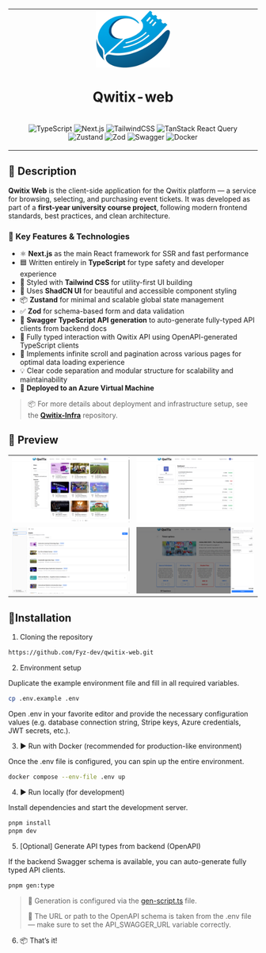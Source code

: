 <table>
  <tr>
    <td width='1200px' height='150px' align="center">
      <div display="">
        <img src="docs/logo.png" width="150x" alt="Qwitix-api logo">
        <h1><strong>Qwitix-web</strong></h1>
      </div>
    </td>
  </tr>

<tr>
 <td>
  <p align='center'>
    <img alt="TypeScript" src="https://img.shields.io/badge/-Typescript?style=flat&logo=typescript&label=Typescript&labelColor=black&color=black">
    <img alt="Next.js" src="https://img.shields.io/badge/-Next?style=flat&logo=next.js&logoColor=white&label=Next.js&labelColor=black&color=black">
    <img alt="TailwindCSS" src="https://img.shields.io/badge/-TailwindCSS?style=flat&logo=tailwindcss&label=TailwindCSS&labelColor=black&color=black">
    <img alt="TanStack React Query" src="https://img.shields.io/badge/TanStack%20React%20Query-black?style=flat&logo=reactquery">
    <img alt="Zustand" src="https://img.shields.io/badge/Zustand-black?style=flat">
    <img alt="Zod" src="https://img.shields.io/badge/Zod-black?style=flat&logo=zod">
    <img alt="Swagger" src="https://img.shields.io/badge/Swagger-black?style=flat&logo=swagger">
    <img alt="Docker" src="https://img.shields.io/badge/Docker-black?style=flat&logo=Docker">
  </p>
 </td>
</tr>
</table>

## 📝 Description

**Qwitix Web** is the client-side application for the Qwitix platform — a service for browsing, selecting, and purchasing event tickets. It was developed as part of a **first-year university course project**, following modern frontend standards, best practices, and clean architecture.

### 🔧 Key Features & Technologies

- ⚛️ **Next.js** as the main React framework for SSR and fast performance  
- 🟦 Written entirely in **TypeScript** for type safety and developer experience  
- 🎨 Styled with **Tailwind CSS** for utility-first UI building  
- 💅 Uses **ShadCN UI** for beautiful and accessible component styling  
- 📦 **Zustand** for minimal and scalable global state management  
- ✅ **Zod** for schema-based form and data validation  
- 🔗 **Swagger TypeScript API generation** to auto-generate fully-typed API clients from backend docs  
- 🔄 Fully typed interaction with Qwitix API using OpenAPI-generated TypeScript clients
- 📃 Implements infinite scroll and pagination across various pages for optimal data loading experience
- 💡 Clear code separation and modular structure for scalability and maintainability
- 🚀 **Deployed to an Azure Virtual Machine**

> 📦 For more details about deployment and infrastructure setup, see the [**Qwitix-Infra**](https://github.com/Fyz-dev/qwitix-infra) repository.

## 📸 Preview
<table>
  <tr>
    <td>
      <img src="docs/preview_1.png" width="550px" alt="LogoBot">
    </td>
    <td>
      <img src="docs/preview_2.png" width="550px" alt="LogoBot">
    </td>
  </tr>
  <tr>
    <td>
      <img src="docs/preview_3.png" width="550px" alt="LogoBot">
    </td>
    <td>
      <img src="docs/preview_4.png" width="550px" alt="LogoBot">
    </td>
  </tr>
</table>

## 🔧Installation

1. Cloning the repository

```bash
https://github.com/Fyz-dev/qwitix-web.git
```

2. Environment setup
   
Duplicate the example environment file and fill in all required variables.
```bash
cp .env.example .env
```
Open .env in your favorite editor and provide the necessary configuration values (e.g. database connection string, Stripe keys, Azure credentials, JWT secrets, etc.).

3. ▶️ Run with Docker (recommended for production-like environment)
   
Once the .env file is configured, you can spin up the entire environment.
```bash
docker compose --env-file .env up
```

4. ▶️ Run locally (for development)
   
Install dependencies and start the development server.
```bash
pnpm install
pnpm dev
```
5. [Optional] Generate API types from backend (OpenAPI)

If the backend Swagger schema is available, you can auto-generate fully typed API clients.
```bash
pnpm gen:type
```
> 🔧 Generation is configured via the [gen-script.ts](/src/gen-script.ts) file.
> 
> 📄 The URL or path to the OpenAPI schema is taken from the .env file — make sure to set the API_SWAGGER_URL variable correctly.

6. 📦 That’s it!
